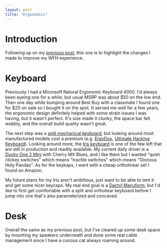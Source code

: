 ```yaml
---
layout: post
title: "Ergonomics"
---
```


# Introduction

Following up on my [previous post]({{site.baseurl}}/2020-08-01-my-set-up.html), this one is to highlight the changes I made to improve my WFH experience.

# Keyboard

Previously I had a Microsoft Natural Ergonomic Keyboard 4000. I'd always been eyeing one for a while, but usual MSRP was about $50 on the low end. Then one day while bumping around Best Buy with a classmate I found one for $20 on sale so I bought it on the spot. It served me well for a few years, the ergonomic design definitely helped with some strain issues I was having, but it wasn't perfect. It's size made it clunky, the space bar felt wobbly, and the overall build quality wasn't great.

The next step was a [split mechanical keyboard](https://github.com/diimdeep/awesome-split-keyboards), but looking around most manufactured models cost a premium (e.g. [ErgoDox](https://ergodox-ez.com/), [Ultimate Hacking Keyboard](https://ultimatehackingkeyboard.com/)). Looking around more, the [Iris keyboard](https://keeb.io/collections/iris-split-ergonomic-keyboard) is one of the few left that are still in production and readily available. My current daily driver is a [Ducky One 2 Mini](https://www.duckychannel.com.tw/en/Ducky-One2-Mini-Pure-White-RGB) with Cherry MX Blues, and I like them but I wanted "quiet clickey switches" which means "tractile switches" which means "Glorious Holy Pandas". As for the keykaps, I went with a cheap ortholinear set I found on Amazon.

My future plans for my Iris aren't ambitious, just want to be able to tent it and get some nicer keycaps. My real end goal is a [Dactyl Manuform](https://github.com/abstracthat/dactyl-manuform), but I'd like to first get comfortable with a split and ortholiear keyboard before I jump into one that's also parameterized and concaved.

# Desk

Overall the same as my previous post, but I've cleared up some desk space by mounting my speakers underneath and done some real cable management since I have a curious cat always roaming around.